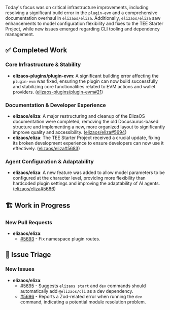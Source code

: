 Today's focus was on critical infrastructure improvements, including resolving a significant build error in the `plugin-evm` and a comprehensive documentation overhaul in `elizaos/eliza`. Additionally, `elizaos/eliza` saw enhancements to model configuration flexibility and fixes to the TEE Starter Project, while new issues emerged regarding CLI tooling and dependency management.

## ✅ Completed Work

### Core Infrastructure & Stability
*   **elizaos-plugins/plugin-evm**: A significant building error affecting the `plugin-evm` was fixed, ensuring the plugin can now build successfully and stabilizing core functionalities related to EVM actions and wallet providers. ([elizaos-plugins/plugin-evm#21](https://github.com/elizaos-plugins/plugin-evm/pull/21))

### Documentation & Developer Experience
*   **elizaos/eliza**: A major restructuring and cleanup of the ElizaOS documentation were completed, removing the old Docusaurus-based structure and implementing a new, more organized layout to significantly improve quality and accessibility. ([elizaos/eliza#5694](https://github.com/elizaos/eliza/pull/5694))
*   **elizaos/eliza**: The TEE Starter Project received a crucial update, fixing its broken development experience to ensure developers can now use it effectively. ([elizaos/eliza#5683](https://github.com/elizaos/eliza/pull/5683))

### Agent Configuration & Adaptability
*   **elizaos/eliza**: A new feature was added to allow model parameters to be configured at the character level, providing more flexibility than hardcoded plugin settings and improving the adaptability of AI agents. ([elizaos/eliza#5686](https://github.com/elizaos/eliza/pull/5686))

## 🏗️ Work in Progress

### New Pull Requests
*   **elizaos/eliza**:
    *   [#5693](https://github.com/elizaos/eliza/pull/5693) - Fix namespace plugin routes.

## 🐞 Issue Triage

### New Issues
*   **elizaos/eliza**:
    *   [#5695](https://github.com/elizaos/eliza/issues/5695) - Suggests `elizaos start` and `dev` commands should automatically add `@elizaos/cli` as a dev dependency.
    *   [#5696](https://github.com/elizaos/eliza/issues/5696) - Reports a Zod-related error when running the `dev` command, indicating a potential module resolution problem.